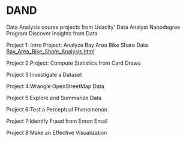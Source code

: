 # DAND
Data Analysis course projects from Udacity' Data Analyst Nanodegree Program
Discover Insights from Data

Project 1: Intro Project: Analyze Bay Area Bike Share Data 
[Bay_Area_Bike_Share_Analysis.html](file:///C:/Users/Denis%20Pastory%20Rubang/AppData/Local/Temp/Temp1_Bay_Area_Bike_Share_Analysis.htm.zip/Bay_Area_Bike_Share_Analysis.htm) <br />

Project 2:Project: Compute Statistics from Card Draws <br />

Project 3:Investigate a Dataset  <br />

Project 4:Wrangle OpenStreetMap Data  <br />

Project 5:Explore and Summarize Data <br />

Project 6:Test a Perceptual Phenomenon  <br />

Project 7:Identify Fraud from Enron Email  <br />

Project 8:Make an Effective Visualization <br />

